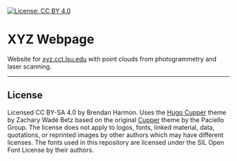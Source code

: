 [![License: CC BY 4.0](https://img.shields.io/badge/License-CC%20BY%204.0-lightgrey.svg)](https://creativecommons.org/licenses/by/4.0/)

# XYZ Webpage
Website for [xyz.cct.lsu.edu](https://xyz.cct.lsu.edu/)
with point clouds from photogrammetry and laser scanning.

---

## License
Licensed CC BY-SA 4.0 by Brendan Harmon.
Uses the [Hugo Cupper](https://github.com/zwbetz-gh/cupper-hugo-theme)
theme by Zachary Wade Betz
based on the original [Cupper](https://github.com/ThePacielloGroup/cupper)
theme by the Paciello Group.
The license does not apply to logos, fonts, linked material, data, quotations,
or reprinted images by other authors which may have different licenses.
The fonts used in this repository are licensed under the SIL Open Font License
by their authors.
